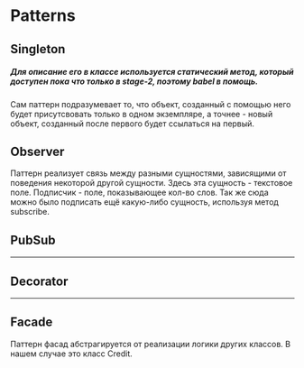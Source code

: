 # Patterns

## Singleton
##### Для описание его в классе используется статический метод, который доступен  пока что только в stage-2, поэтому babel в помощь.

Сам паттерн подразумевает то, что объект, созданный с помощью него будет присутсвовать только в одном экземпляре, а точнее - новый объект, созданный после первого будет ссылаться на первый.

## Observer

Паттерн реализует связь между разными сущностями, зависящими от поведения некоторой другой сущности.
Здесь эта сущность - текстовое поле. Подписчик - поле, показывающее кол-во слов. Так же сюда можно было подписать ещё какую-либо сущность, используя метод subscribe.

## PubSub

---

## Decorator

-----

## Facade

Паттерн фасад абстрагируется от реализации логики других классов. В нашем случае это класс Credit.